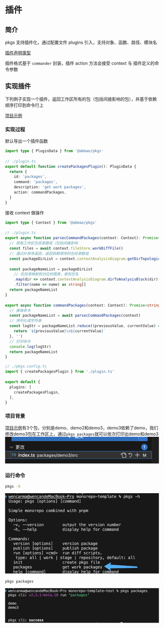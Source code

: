 # 插件

## 简介
pkgs 支持插件化，通过配置文件 plugins 引入，支持对象、函数、路径、模块名

[插件声明类型](/config/#类型-1)

插件格式基于 `commander` 封装，插件 action 方法会接受 context 与 插件定义的命令参数



## 实现插件
下列例子实现一个插件，返回工作区所有的包（包括间接影响的包），并基于依赖顺序打印到命令行上

[项目示例](https://gitee.com/turn_three_degrees/monorepo-template-test)

### 实现过程
默认导出一个插件函数
```ts
import type { PluginData } from '@abmao/pkgs'

// ./plugin.ts
export default function createPackagesPlugin(): PluginData {
  return {
    id: 'packages',
    command: 'packages',
    description: 'get work packages',
    action: commandPackages,
  }
}
```
接收 context 做操作
```ts
import type { Context } from '@abmao/pkgs'

// ./plugin.ts
export async function parsecCommandPackages(context: Context): Promise<string[]> {
  // 获取工作区包目录路径（包括间接影响
  const files = await context.fileStore.workDiffFile()
  // 通过扑排序返回，返回依赖顺序的包目录数组
  const packageDirList = context.contextAnalysisDiagram.getDirTopologicalSorting(files)

  const packageNameList = packageDirList
    // 包目录映射到对应的图表，拿到包名
    .map(dir => context.contextAnalysisDiagram.dirToAnalysisBlock(dir)?.name)
    .filter(name => name) as string[]
  return packageNameList
}

export async function commandPackages(context: Context): Promise<string[]> {
  // 接收命令
  const packageNameList = await parsecCommandPackages(context)
  // 序列化成字符串
  const logStr = packageNameList.reduce((previousValue, currentValue) => {
    return `${previousValue}\n${currentValue}`
  }, '')
  // 打印命令
  console.log(logStr)
  return packageNameList
}
```

```ts
// ./pkgs.config.ts
import { createPackagesPlugin } from './plugin.ts'

export default {
  plugins: [
    createPackagesPlugin,
  ],
}
```

### 项目背景
[项目示例](https://gitee.com/turn_three_degrees/monorepo-template-test)有3个包，分别是demo、demo2和demo3，demo3依赖了demo，我们修改demo3包在工作区上，通过`pkgs packages`就可以依次打印出demo和demo3
![](./assets//images/workDiff.png)

### 运行命令
```bash
pkgs -h
```
![pkgs -h](./assets/images/packages.png)
```bash
pkgs packages
```
![pkgs packages](./assets/images/runPackages.png)



